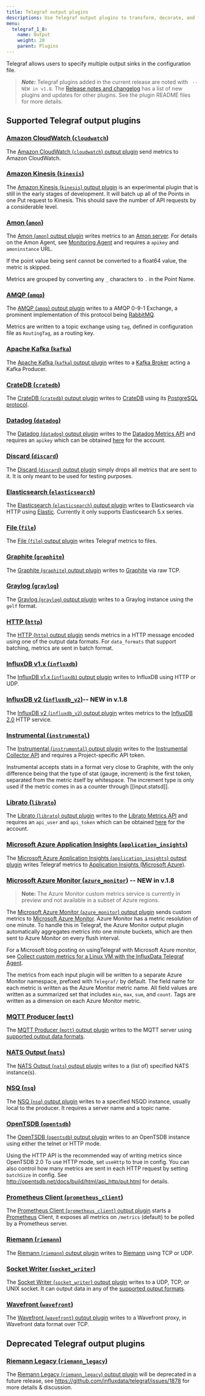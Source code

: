 ```yaml
---
title: Telegraf output plugins
descriptions: Use Telegraf output plugins to transform, decorate, and filter metrics. Supported output plugins include Datadog, Elasticsearch, Graphite, InfluxDB, Kafka, MQTT, Prometheus Client, Riemann, and Wavefront.
menu:
  telegraf_1_8:
    name: Output
    weight: 20
    parent: Plugins
---
```


Telegraf allows users to specify multiple output sinks in the configuration file.

> ***Note:*** Telegraf plugins added in the current release are noted with ` -- NEW in v1.8`.
>The [Release notes and changelog](/telegraf/v1.8/about_the_project/release-notes-changelog) has a list of new plugins and updates for other plugins. See the plugin README files for more details.

## Supported Telegraf output plugins

### [Amazon CloudWatch (`cloudwatch`)](https://github.com/influxdata/telegraf/blob/release-1.8/plugins/outputs/cloudwatch/README.md)

The [Amazon CloudWatch (`cloudwatch`) output plugin](https://github.com/influxdata/telegraf/blob/release-1.8/plugins/outputs/cloudwatch/README.md) send metrics to Amazon CloudWatch.

### [Amazon Kinesis (`kinesis`)](https://github.com/influxdata/telegraf/blob/release-1.8/plugins/outputs/kinesis/README.md)

The [Amazon Kinesis (`kinesis`) output plugin](https://github.com/influxdata/telegraf/blob/release-1.8/plugins/outputs/kinesis/README.md) is an experimental plugin that is still in the early stages of development. It will batch up all of the Points in one Put request to Kinesis. This should save the number of API requests by a considerable level.

### [Amon (`amon`)](https://github.com/influxdata/telegraf/blob/release-1.8/plugins/outputs/amon/README.md)

The [Amon (`amon`) output plugin](https://github.com/influxdata/telegraf/blob/release-1.8/plugins/outputs/amon/README.md) writes metrics to an  [Amon server](https://github.com/amonapp/amon). For details on the Amon Agent, see [Monitoring Agent](https://docs.amon.cx/agent/) and requires a `apikey` and `amoninstance` URL.

If the point value being sent cannot be converted to a float64 value, the metric is skipped.

Metrics are grouped by converting any `_` characters to `.` in the Point Name.

### [AMQP (`amqp`)](https://github.com/influxdata/telegraf/blob/release-1.8/plugins/outputs/amqp/README.md)

The [AMQP (`amqp`) output plugin](https://github.com/influxdata/telegraf/blob/release-1.8/plugins/outputs/amqp/README.md) writes to a AMQP 0-9-1 Exchange, a prominent implementation of this protocol being [RabbitMQ](https://www.rabbitmq.com/).

Metrics are written to a topic exchange using `tag`, defined in configuration file as `RoutingTag`, as a routing key.

### [Apache Kafka (`kafka`)](https://github.com/influxdata/telegraf/blob/release-1.8/plugins/outputs/kafka/README.md)

The [Apache Kafka (`kafka`) output plugin](https://github.com/influxdata/telegraf/blob/release-1.8/plugins/outputs/kafka/README.md) writes to a [Kafka Broker](http://kafka.apache.org/07/quickstart.html) acting a Kafka Producer.

### [CrateDB (`cratedb`)](https://github.com/influxdata/telegraf/blob/release-1.8/plugins/outputs/cratedb/README.md)

The [CrateDB (`cratedb`) output plugin](https://github.com/influxdata/telegraf/blob/release-1.8/plugins/outputs/cratedb/README.md) writes to [CrateDB](https://crate.io/) using its [PostgreSQL protocol](https://crate.io/docs/crate/reference/protocols/postgres.html).

### [Datadog (`datadog`)](https://github.com/influxdata/telegraf/blob/release-1.8/plugins/outputs/datadog/README.md)

The [Datadog (`datadog`) output plugin](https://github.com/influxdata/telegraf/blob/release-1.8/plugins/outputs/datadog/README.md) writes to the [Datadog Metrics API](http://docs.datadoghq.com/api/#metrics) and requires an `apikey` which can be obtained [here](https://app.datadoghq.com/account/settings#api) for the account.

### [Discard (`discard`)](https://github.com/influxdata/telegraf/blob/release-1.8/plugins/outputs/discard/README.md)

The [Discard (`discard`) output plugin](https://github.com/influxdata/telegraf/blob/release-1.8/plugins/outputs/discard/README.md) simply drops all metrics that are sent to it. It is only meant to be used for testing purposes.

### [Elasticsearch (`elasticsearch`)](https://github.com/influxdata/telegraf/blob/release-1.8/plugins/outputs/elasticsearch/README.md)

The [Elasticsearch (`elasticsearch`) output plugin](https://github.com/influxdata/telegraf/blob/release-1.8/plugins/outputs/elasticsearch/README.md) writes to Elasticsearch via HTTP using [Elastic](http://olivere.github.io/elastic/). Currently it only supports Elasticsearch 5.x series.

### [File (`file`)](https://github.com/influxdata/telegraf/blob/release-1.8/plugins/outputs/file/README.md)

The [File (`file`) output plugin](https://github.com/influxdata/telegraf/blob/release-1.8/plugins/outputs/file/README.md) writes Telegraf metrics to files.

### [Graphite (`graphite`)](https://github.com/influxdata/telegraf/blob/release-1.8/plugins/outputs/graphite/README.md)

The [Graphite (`graphite`) output plugin](https://github.com/influxdata/telegraf/blob/release-1.8/plugins/outputs/graphite/README.md) writes to [Graphite](http://graphite.readthedocs.org/en/latest/index.html) via raw TCP.

### [Graylog (`graylog`)](https://github.com/influxdata/telegraf/blob/release-1.8/plugins/outputs/graylog/README.md)

The  [Graylog (`graylog`) output plugin](https://github.com/influxdata/telegraf/blob/release-1.8/plugins/outputs/graylog/README.md) writes to a Graylog instance using the `gelf` format.

### [HTTP (`http`)](https://github.com/influxdata/telegraf/blob/release-1.8/plugins/outputs/http/README.md)

The [HTTP (`http`) output plugin](https://github.com/influxdata/telegraf/blob/release-1.8/plugins/outputs/http/README.md) sends metrics in a HTTP message encoded using one of the output data formats. For `data_formats` that support batching, metrics are sent in batch format.

### [InfluxDB v1.x (`influxdb`)](https://github.com/influxdata/telegraf/blob/release-1.8/plugins/outputs/influxdb/README.md)

The [InfluxDB v1.x (`influxdb`) output plugin](https://github.com/influxdata/telegraf/blob/release-1.8/plugins/outputs/influxdb/README.md) writes to InfluxDB using HTTP or UDP.

### [InfluxDB v2 (`influxdb_v2`)](https://github.com/influxdata/telegraf/blob/release-1.8/plugins/outputs/influxdb_v2/README.md)-- NEW in v.1.8

The [InfluxDB v2 (`influxdb_v2`) output plugin](https://github.com/influxdata/telegraf/blob/release-1.8/plugins/outputs/influxdb_v2/README.md) writes metrics to the [InfluxDB 2.0](https://github.com/influxdata/platform) HTTP service.

### [Instrumental (`instrumental`)](https://github.com/influxdata/telegraf/blob/release-1.8/plugins/outputs/instrumental/README.md)

The [Instrumental (`instrumental`) output plugin](https://github.com/influxdata/telegraf/blob/release-1.8/plugins/outputs/instrumental/README.md) writes to the [Instrumental Collector API](https://instrumentalapp.com/docs/tcp-collector) and requires a Project-specific API token.

Instrumental accepts stats in a format very close to Graphite, with the only difference being that the type of stat (gauge, increment) is the first token, separated from the metric itself by whitespace. The increment type is only used if the metric comes in as a counter through [[input.statsd]].

### [Librato (`librato`)](https://github.com/influxdata/telegraf/blob/release-1.8/plugins/outputs/librato/README.md)

The [Librato (`librato`) output plugin](https://github.com/influxdata/telegraf/blob/release-1.8/plugins/outputs/librato/README.md) writes to the [Librato Metrics API](http://dev.librato.com/v1/metrics#metrics) and requires an `api_user` and `api_token` which can be obtained [here](https://metrics.librato.com/account/api_tokens) for the account.

### [Microsoft Azure Application Insights (`application_insights`)](https://github.com/influxdata/telegraf/blob/release-1.8/plugins/outputs/application_insights/README.md)

The [Microsoft Azure Application Insights (`application_insights`) output plugin](https://github.com/influxdata/telegraf/blob/release-1.8/plugins/outputs/application_insights/README.md) writes Telegraf metrics to [Application Insights (Microsoft Azure)](https://azure.microsoft.com/en-us/services/application-insights/).

### [Microsoft Azure Monitor (`azure_monitor`)](https://github.com/influxdata/telegraf/blob/release-1.8/plugins/outputs/azure_monitor/README.md) -- NEW in v.1.8

>**Note:** The Azure Monitor custom metrics service is currently in preview and not available in a subset of Azure regions.

The [Microsoft Azure Monitor (`azure_monitor`) output plugin](https://github.com/influxdata/telegraf/blob/release-1.8/plugins/outputs/azure_monitor/README.md) sends custom metrics to [Microsoft Azure Monitor](https://azure.microsoft.com/en-us/services/monitor/). Azure Monitor has a metric resolution of one minute. To handle this in Telegraf, the Azure Monitor output plugin automatically aggregates metrics into one minute buckets, which are then sent to Azure Monitor on every flush interval. 

For a Microsoft blog posting on usingTelegraf with Microsoft Azure monitor, see [Collect custom metrics for a Linux VM with the InfluxData Telegraf Agent](https://docs.microsoft.com/en-us/azure/monitoring-and-diagnostics/metrics-store-custom-linux-telegraf).

The metrics from each input plugin will be written to a separate Azure Monitor namespace, prefixed with `Telegraf/` by default. The field name for each metric is written as the Azure Monitor metric name. All field values are written as a summarized set that includes `min`, `max`, `sum`, and `count`. Tags are written as a dimension on each Azure Monitor metric.

### [MQTT Producer  (`mqtt`)](https://github.com/influxdata/telegraf/blob/release-1.8/plugins/outputs/mqtt/README.md)

The [MQTT Producer (`mqtt`) output plugin](https://github.com/influxdata/telegraf/blob/release-1.8/plugins/outputs/mqtt/README.md) writes to the MQTT server using [supported output data formats](/telegraf/v1.8/data_formats/output/).

### [NATS Output (`nats`)](https://github.com/influxdata/telegraf/blob/release-1.8/plugins/outputs/nats/README.md)

The [NATS Output (`nats`) output plugin](https://github.com/influxdata/telegraf/blob/release-1.8/plugins/outputs/nats/README.md) writes to a (list of) specified NATS instance(s).

### [NSQ (`nsq`)](https://github.com/influxdata/telegraf/blob/release-1.8/plugins/outputs/nsq/README.md)

The [NSQ (`nsq`) output plugin](https://github.com/influxdata/telegraf/blob/release-1.8/plugins/outputs/nsq/README.md) writes to a specified NSQD instance, usually local to the producer. It requires a server name and a topic name.

### [OpenTSDB (`opentsdb`)](https://github.com/influxdata/telegraf/blob/release-1.8/plugins/outputs/opentsdb/README.md)

The [OpenTSDB (`opentsdb`) output plugin](https://github.com/influxdata/telegraf/blob/release-1.8/plugins/outputs/opentsdb/README.md) writes to an OpenTSDB instance using either the telnet or HTTP mode.

Using the HTTP API is the recommended way of writing metrics since OpenTSDB 2.0 To use HTTP mode, set `useHttp` to true in config. You can also control how many metrics are sent in each HTTP request by setting `batchSize` in config. See http://opentsdb.net/docs/build/html/api_http/put.html for details.

### [Prometheus Client (`prometheus_client`)](https://github.com/influxdata/telegraf/blob/release-1.8/plugins/outputs/prometheus_client/README.md)

The [Prometheus Client (`prometheus_client`) output plugin](https://github.com/influxdata/telegraf/blob/release-1.8/plugins/outputs/prometheus_client/README.md) starts a [Prometheus](https://prometheus.io/) Client, it exposes all metrics on `/metrics` (default) to be polled by a Prometheus server.

### [Riemann (`riemann`)](https://github.com/influxdata/telegraf/blob/release-1.8/plugins/outputs/riemann/README.md)

The [Riemann (`riemann`) output plugin](https://github.com/influxdata/telegraf/blob/release-1.8/plugins/outputs/riemann/README.md) writes to [Riemann](http://riemann.io/) using TCP or UDP.

### [Socket Writer (`socket_writer`)](https://github.com/influxdata/telegraf/blob/release-1.8/plugins/outputs/socket_writer/README.md)

The [Socket Writer (`socket_writer`) output plugin](https://github.com/influxdata/telegraf/blob/release-1.8/plugins/outputs/socket_writer/README.md) writes to a UDP, TCP, or UNIX socket. It can output data in any of the [supported output formats](https://github.com/influxdata/telegraf/blob/master/docs/DATA_FORMATS_OUTPUT.md).

### [Wavefront (`wavefront`)](https://github.com/influxdata/telegraf/blob/release-1.8/plugins/outputs/wavefront/README.md)

The [Wavefront (`wavefront`) output plugin](https://github.com/influxdata/telegraf/blob/release-1.8/plugins/outputs/wavefront/README.md) writes to a Wavefront proxy, in Wavefront data format over TCP.

## Deprecated Telegraf output plugins

### [Riemann Legacy (`riemann_legacy`)](https://github.com/influxdata/telegraf/tree/release-1.8/plugins/outputs/riemann_legacy)

The [Riemann Legacy (`riemann_legacy`) output plugin](https://github.com/influxdata/telegraf/tree/release-1.8/plugins/outputs/riemann_legacy) will be deprecated in a future release, see https://github.com/influxdata/telegraf/issues/1878 for more details & discussion.
